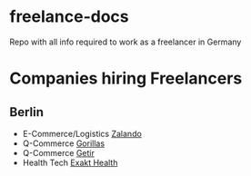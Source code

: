 # freelance-docs
Repo with all info required to work as a freelancer in Germany

# Companies hiring Freelancers

## Berlin 
- E-Commerce/Logistics [Zalando](https://jobs.zalando.com/de/jobs/?gh_src=0bc5dbc41us&filters%5Boffices%5D%5B0%5D=Berlin%2C%20Germany)
- Q-Commerce [Gorillas](https://gorillas.io/en/careers)
- Q-Commerce [Getir](https://career.getir.com/technology)
- Health Tech [Exakt Health](https://www.exakthealth.com/en)
